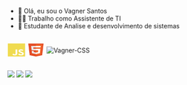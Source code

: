 - 🖖 Olá, eu sou o Vagner Santos
- 👨‍💻 Trabalho como Assistente de TI
- 🌱 Estudante de Analise e desenvolvimento de sistemas



  
<div style="display: inline_block"><br>
  <img align="center" alt="Vagner-Js" height="30" width="40" src="https://raw.githubusercontent.com/devicons/devicon/master/icons/javascript/javascript-plain.svg">
  <img align="center" alt="Vagner-HTML" height="30" width="40" src="https://raw.githubusercontent.com/devicons/devicon/master/icons/html5/html5-original.svg">
  <img align="center" alt="Vagner-CSS" height="30" width="40" src="[https://raw.githubusercontent.com/devicons/devicon/master/icons/css3/css3-original.svg](https://www.python.org/static/community_logos/python-logo.png)">
 
</div>
  <br>
 <div> 
 
  <a href="https://instagram.com/vagnerdss" target="_blank"><img src="https://img.shields.io/badge/-Instagram-%23E4405F?style=for-the-badge&logo=instagram&logoColor=white" target="_blank"></a>
 	<a href = "mailto:vagnerdss2@gmail.com"><img src="https://img.shields.io/badge/-Gmail-%23333?style=for-the-badge&logo=gmail&logoColor=white" target="_blank"></a>
  <a href="https://www.linkedin.com/in/vagner-santos-69971b22a" target="_blank"><img src="https://img.shields.io/badge/-LinkedIn-%230077B5?style=for-the-badge&logo=linkedin&logoColor=white" target="_blank"></a> 

  
</div>
